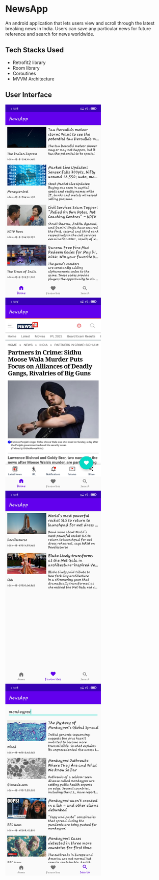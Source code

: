# NewsApp
An android application that lets users view and scroll through the latest breaking news in India. Users can save any particular news for future reference and search for news worldwide.
## Tech Stacks Used
- Retrofit2 library
- Room library
- Coroutines
- MVVM Architecture
## User Interface
<img src="screenshots/breaking_news_fragment.jpg" width= 300 height= 600 > <img src="screenshots/article_fragment.jpg" width= 300 height= 600 > <img src="screenshots/saved_news_fragment.jpg" width= 300 height= 600 > <img src="screenshots/search_news_fragment.jpg" width= 300 height= 600 >
